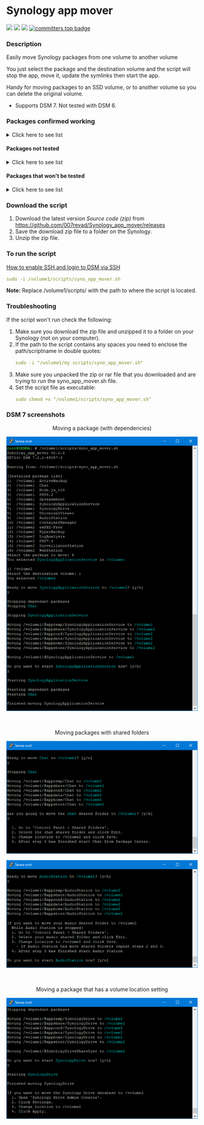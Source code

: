 # Synology app mover

<a href="https://github.com/007revad/Synology_app_mover/releases"><img src="https://img.shields.io/github/release/007revad/Synology_app_mover.svg"></a>
<a href="https://hits.seeyoufarm.com"><img src="https://hits.seeyoufarm.com/api/count/incr/badge.svg?url=https%3A%2F%2Fgithub.com%2F007revad%2FSynology_app_mover&count_bg=%2379C83D&title_bg=%23555555&icon=&icon_color=%23E7E7E7&title=views&edge_flat=false"/></a>
[![](https://img.shields.io/static/v1?label=Sponsor&message=%E2%9D%A4&logo=GitHub&color=%23fe8e86)](https://github.com/sponsors/007revad)
[![committers.top badge](https://user-badge.committers.top/australia/007revad.svg)](https://user-badge.committers.top/australia/007revad)

### Description

Easily move Synology packages from one volume to another volume

You just select the package and the destination volume and the script will stop the app, move it, update the symlinks then start the app.

Handy for moving packages to an SSD volume, or to another volume so you can delete the original volume.

  - Supports DSM 7. Not tested with DSM 6.


### Packages confirmed working

<details>
  <summary>Click here to see list</summary>

| Package Center Name | DSM Name shown in script | Result |
|---------------------|-------------|--------|
| Active Backup for Business | ActiveBackup | Still Testing... |
| Active Backup for Google Workspace | ActiveBackup-GSuite | Still Testing... |
| Active Backup for Microsoft Office 365 | ActiveBackup-Office365 | Still Testing... |
| Advanced Media Extensions | CodecPack | OK |
| AntiVirus by McAfee | AntiVirus-McAfee | OK |
| AntiVirus Essential | AntiVirus | OK |
| Apache 2.4 | Apache2.4 | OK |
| Audio Station | AudioStation | OK |	
| Bitdefender for MailPlus | BitDefenderForMailPlus | OK |
| C2 Identity LDAP Server | C2IdentityLDAPAgent | OK but I don't have a C2 account to fully test |
| Central Management System | CMS | OK |
| Cloud Sync | CloudSync | OK |
| Container Manager | ContainerManager | OK |
| DNS Server | DNSServer | OK |
| Document Viewer | DocumentViewer | OK |
| Download Station | DownloadStation | OK |
| Emby Server | EmbyServer | OK |
| exFAT Access | exFAT-Free | OK |
| git | git | OK |
| Git | Git | OK |
| Glacier Backup | GlacierBackup | OK but I don't have a Glacier account to fully test |
| Hyper Backup | HyperBackup | OK |
| Hyper Backup Vault | HyperBackupVault | OK |
| LDAP Server | DirectoryServer | OK |
| LogAnalysis | LogAnalysis | OK |
| Log Center | Log Center | OK |
| Mail Station | MailStation | OK |
| MariaDB 10 | MariaDB10 | OK |
| Media Server | MediaServer | OK |
| MediaInfo | mediainfo | OK |
| MinimServer | MinimServer | OK |
| Node.js v14 | Node.js_v14 | OK |
| Node.js v16 | Node.js_v16 | OK |
| Node.js v18 | Node.js_v18 | OK |
| Node.js v20 | Node.js_v20 | OK |
| Note Station | NoteStation | OK |
| PDF Viewer | PDFViewer | OK |
| Perl | Perl | OK |
| PHP 7.3 | PHP7.3 | OK |
| PHP 7.4 | PHP7.4 | OK |
| PHP 8.0 | PHP8.0 | OK |
| PHP 8.1 | PHP8.1 | OK |
| PHP 8.2 | PHP8.2 | OK |
| Plex Media Server | PlexMediaServer | OK |
| Presto File Server | PrestoServer | OK |
| Proxy Server | ProxyServer | OK |
| Python 3.9 | Python3.9 | OK |
| Radius Server | RadiusServer | OK |
| SMI-S Provider | SynoSmisProvider | OK |
| Snapshot Replication | SnapshotReplication | OK |
| SSO Server | SSOServer | OK |
| Storage Analyzer | StorageAnalyzer | OK |
| Surveillance Station | SurveillanceStation | OK |
| SynoCli Tools | synocli-"toolname" | OK |
| Synology Application Service | SynologyApplicationService | OK |
| Synology Calendar | Calendar | OK |
| Synology Chat Server | Chat | OK |
| Synology Contacts | Contacts | OK |
| Synology Directory Server | DirectoryServerForWindowsDomain | OK |
| Synology Drive Server | SynologyDrive | OK |
| Synology Mail Server | MailServer | OK |
| Synology MailPlus | MailPlus | OK |
| Synology MailPlus Server | MailPlus-Server | Still Testing... |
| Synology Office | Spreadsheet | OK |
| Synology Photos | SynologyPhotos | OK |
| Tailscale | Tailscale | OK |
| Text Editor | TextEditor | OK |
| Universal Viewer | UniversalViewer | OK |
| Video Station | VideoStation | OK |
| Virtual Machine Manager | Virtualization | OK |
| VPN Server | VPNCenter | OK |
| Web Station | WebStation | OK |
| WebDAV Server | WebDAVServer | OK |

</details>

#### Packages not tested

<details>
  <summary>Click here to see list</summary>

| Package | Result |
|---------|--------|
| Archiware P5 |  |
| BRAVIA Signage |  |
| Data Deposit Box |  |
| Domotz Network Monitoring |  |
| ElephantDrive |  |
| GoodSync |  |
| IDrive |  |
| KodiExplorer |  |
| MEGAcmd |  |
| NAKIVO Backup and Replication |  |
| NAKIVO Transporter |  |
| Ragic Cloud DB |  |
| Resilo Sync |  |
| TeamViewer |  |
| VirtualHere |  |

</details>

#### Packages that won't be tested

<details>
  <summary>Click here to see list</summary>

These need MarioDB and they either fail to install or don't run properly!?!?

**Note:** I will not test any package that needs MariaDB.

| Package | Result |
|---------|--------|
| Joomla | Doesn't install |
| MediaWiki | Doesn't install |
| PACS |  Won't test |
| phpMyAdmin | Won't test |
| Wordpress | Won't test |
| vtigerCRM | Installs but doesn't run |

</details>


### Download the script

1. Download the latest version _Source code (zip)_ from https://github.com/007revad/Synology_app_mover/releases
2. Save the download zip file to a folder on the Synology.
3. Unzip the zip file.

### To run the script

[How to enable SSH and login to DSM via SSH](https://kb.synology.com/en-global/DSM/tutorial/How_to_login_to_DSM_with_root_permission_via_SSH_Telnet)

```YAML
sudo -i /volume1/scripts/syno_app_mover.sh
```

**Note:** Replace /volume1/scripts/ with the path to where the script is located.

### Troubleshooting

If the script won't run check the following:

1. Make sure you download the zip file and unzipped it to a folder on your Synology (not on your computer).
2. If the path to the script contains any spaces you need to enclose the path/scriptname in double quotes:
   ```YAML
   sudo -i "/volume1/my scripts/syno_app_mover.sh"
   ```
3. Make sure you unpacked the zip or rar file that you downloaded and are trying to run the syno_app_mover.sh file.
4. Set the script file as executable:
   ```YAML
   sudo chmod +x "/volume1/scripts/syno_app_mover.sh"
   ```

### DSM 7 screenshots

<p align="center">Moving a package (with dependencies)</p>
<p align="center"><img src="/images/app2.png"></p>

<br>

<p align="center">Moving packages with shared folders</p>
<p align="center"><img src="/images/app3.png"></p>
<p align="center"><img src="/images/app4.png"></p>

<br>

<p align="center">Moving a package that has a volume location setting</p>
<p align="center"><img src="/images/app5.png"></p>

